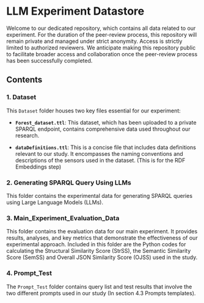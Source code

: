 # LLM Experiment Datastore
Welcome to our dedicated repository, which contains all data related to our experiment. For the duration of the peer-review process, this repository will remain private and managed under strict anonymity. Access is strictly limited to authorized reviewers. We anticipate making this repository public to facilitate broader access and collaboration once the peer-review process has been successfully completed.

## Contents

### 1. Dataset

This `Dataset` folder houses two key files essential for our experiment:

- **`Forest_dataset.ttl`**: This dataset, which has been uploaded to a private SPARQL endpoint, contains comprehensive data used throughout our research.

- **`dataDefinitions.ttl`**: This is a concise file that includes data definitions relevant to our study. It encompasses the naming conventions and descriptions of the sensors used in the dataset. (This is for the RDF Embeddings step)

### 2. Generating SPARQL Query Using LLMs

This folder contains the experimental data for generating SPARQL queries using Large Language Models (LLMs).

### 3. Main_Experiment_Evaluation_Data

This folder contains the evaluation data for our main experiment. It provides results, analyses, and key metrics that demonstrate the effectiveness of our experimental approach. Included in this folder are the Python codes for calculating the Structural Similarity Score (StrSS), the Semantic Similarity Score (SemSS) and Overall JSON Similarity Score (OJSS) used in the study.

### 4. Prompt_Test

The `Prompt_Test` folder contains query list and test results that involve the two different prompts used in our study (In section 4.3 Prompts templates). 
